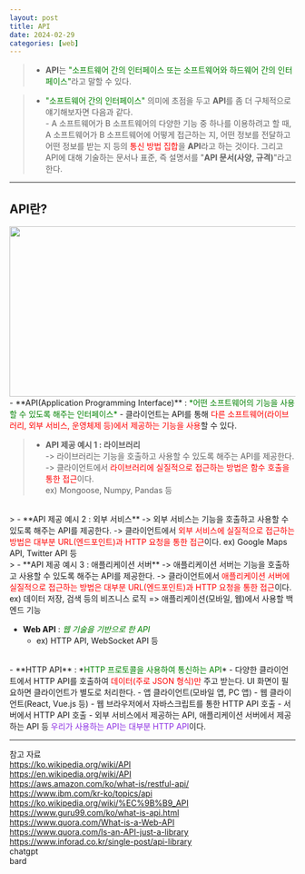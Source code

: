 ```yaml
---
layout: post
title: API
date: 2024-02-29
categories: [web]
---
```

>- **API**는 <span style="color:green">"소프트웨어 간의 인터페이스 또는 소프트웨어와 하드웨어 간의 인터페이스"</span>라고 말할 수 있다. 

>- <span style="color:green">"소프트웨어 간의 인터페이스"</span> 의미에 초점을 두고 **API**를 좀 더 구체적으로 얘기해보자면 다음과 같다.   
    - A 소프트웨어가 B 소프트웨어의 다양한 기능 중 하나를 이용하려고 할 때, A 소프트웨어가 B 소프트웨어에 어떻게 접근하는 지, 어떤 정보를 전달하고 어떤 정보를 받는 지 등의 <span style="color:red"> 통신 방법 집합</span>을 **API**라고 하는 것이다. 그리고 API에 대해 기술하는 문서나 표준, 즉 설명서를 "**API 문서(사양, 규격)**"라고 한다. 

---
## API란?
<center><img src="https://github.com/LeeJae-H/LeeJae-H.github.io/assets/122717063/01f71d52-4454-4ea8-878b-c47bf2936d3d" width="640" height="300"></center>
- **API(Application Programming Interface)** : <span style="color:green">*어떤 소프트웨어의 기능을 사용할 수 있도록 해주는 인터페이스*</span>   
    - 클라이언트는 API를 통해 <span style="color:red">다른 소프트웨어(라이브러리, 외부 서비스, 운영체제 등)에서 제공하는 기능을 사용</span>할 수 있다.  

> - **API 제공 예시 1 : 라이브러리**  
    -> 라이브러리는 기능을 호출하고 사용할 수 있도록 해주는 API를 제공한다.    
    -> 클라이언트에서 <span style="color:red">라이브러리에 실질적으로 접근하는 방법은 함수 호출을 통한 접근</span>이다.  
    ex) Mongoose, Numpy, Pandas 등  
<br>   
> - **API 제공 예시 2 : 외부 서비스**  
    -> 외부 서비스는 기능을 호출하고 사용할 수 있도록 해주는 API를 제공한다.    
    -> 클라이언트에서 <span style="color:red">외부 서비스에 실질적으로 접근하는 방법은 대부분 URL(엔드포인트)과 HTTP 요청을 통한 접근</span>이다.  
        ex) Google Maps API, Twitter API 등  
<br>
> - **API 제공 예시 3 : 애플리케이션 서버**  
    -> 애플리케이션 서버는 기능을 호출하고 사용할 수 있도록 해주는 API를 제공한다.    
    -> 클라이언트에서 <span style="color:red">애플리케이션 서버에 실질적으로 접근하는 방법은 대부분 URL(엔드포인트)과 HTTP 요청을 통한 접근</span>이다.  
        ex) 데이터 저장, 검색 등의 비즈니스 로직 => 애플리케이션(모바일, 웹)에서 사용할 백엔드 기능

- **Web API** : <span style="color:green">*웹 기술을 기반으로 한 API*</span>
    - ex) HTTP API, WebSocket API 등  
<br>
- **HTTP API** : *<span style="color:green">HTTP 프로토콜을 사용하여 통신하는 API</span>*
    - 다양한 클라이언트에서 HTTP API를 호출하여 <span style="color:red">데이터(주로 JSON 형식)만</span> 주고 받는다. UI 화면이 필요하면 클라이언트가 별도로 처리한다.
        - 앱 클라이언트(모바일 앱, PC 앱)
        - 웹 클라이언트(React, Vue.js 등)
        - 웹 브라우저에서 자바스크립트를 통한 HTTP API 호출
        - 서버에서 HTTP API 호출
    - 외부 서비스에서 제공하는 API, 애플리케이션 서버에서 제공하는 API 등 <span style="color:blueviolet">우리가 사용하는 API는 대부분 HTTP API</span>이다.  

---
참고 자료  
https://ko.wikipedia.org/wiki/API  
https://en.wikipedia.org/wiki/API  
https://aws.amazon.com/ko/what-is/restful-api/  
https://www.ibm.com/kr-ko/topics/api 
https://ko.wikipedia.org/wiki/%EC%9B%B9_API  
https://www.guru99.com/ko/what-is-api.html  
https://www.quora.com/What-is-a-Web-API  
https://www.quora.com/Is-an-API-just-a-library  
https://www.inforad.co.kr/single-post/api-library  
chatgpt  
bard  


